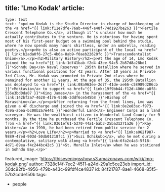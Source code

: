 title: 'Lmo Kodak'
article:
  -
    type: text
    text: '<p>Lmo Kodak is the Studio Director in charge of bookkeeping at the <a href="{{ link:f11e7dfe-76ab-446f-a48f-74d1927be263 }}">Fertile Crescent Telephone Co.</a>, although it''s unclear how much he actually contributes to the venture. He is notorious for having spent most of his first-year budget on a swimming pool behind the studio, where he now spends many hours shirtless, under an umbrella, reading poetry.</p><p>He is also an active participant of the local <a href="{{ link:b2ada0f6-27c5-4b6a-8ab9-f0aeb22620fc }}">Transcendentalist Union</a>.</p><h2>Military History</h2><p>At the age of 14, Lmo Kodak joined the <a href="{{ link:1df41bab-f2d4-43ee-94c5-2b87d8a28bd1 }}">Sohndu Bay</a> Naval Reserves'' 295th Batallion where he served in various functional positions for 42 years. After 10 years as Private 3rd Class, Mr. Kodak was promoted to Private 2nd class where he remained for another 11 years. At the age of 35, the 295th Batallion was deployed to <a href="{{ link:08a963ee-2d7f-41de-ae66-c58989d206cb }}">Moktavia</a> to support <a href="{{ link:19f9bb44-f12d-406d-a8f8-556e3bd0da07 }}">King James</a> in the harassment of the <a href="{{ link:142bf2a7-4628-4176-950b-3ddf6ce545b8 }}">Bishop of Maraschino</a>.</p><p>After returning from the front lines, Lmo was given a 4F discharge and joined the <a href="{{ link:8e2e83ac-f973-459a-abea-bc00b2a7e441 }}">Wonderful Land</a> Engineer Corps as a land surveyor. He was the wealthiest citizen in Wonderful Land County for 9 months. By the time he purchased the Fertile Crescent Telephone Co. from <a href="{{ link:0361ef61-5370-44a1-bab3-25ba31271a26 }}">Ray Wister</a> in 1990, he had been retired from public service for 2 years.</p><h2>Love Life</h2><p>Married to <a href="{{ link:a062f987-9889-47ed-903d-50db01218fc1 }}">Suzi Ochikubo</a>, who he met during a contemplative, solitary walk along <a href="{{ link:6fa2c4a3-5f18-4d71-89ea-f4c244bc42c5 }}">St. Morello Inlet</a> when he was stationed in Sohndu Bay.</p>'
featured_image: 'https://thiseveningsshow.s3.amazonaws.com/wiki/lmo-kodak.png'
author: 7328c14f-7ec2-4511-a24d-29a1c5ce23eb
import_id: 30dc92fb-4956-479b-a43c-99fdf4ce4837
id: 84f21787-8ae1-4668-85f5-57b2cdde150b
tags:
  - people
